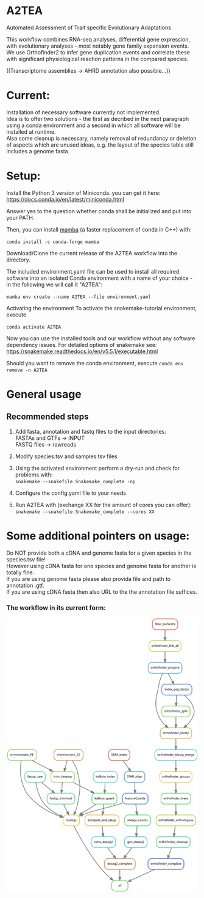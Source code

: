 # A2TEA
Automated Assessment of Trait specific Evolutionary Adaptations

This workflow combines RNA-seq analyses, differential gene expression, with evolutionary analyses - most notably gene family expansion events.
We use Orthofinder2 to infer gene duplication events and correlate these with significant physiological reaction patterns in the compared species.

((Transcriptome assemblies -> AHRD annotation also possible...))


# Current:
Installation of necessary software currently not implemented.  
Idea is to offer two solutions - the first as decribed in the next paragraph using a conda environment and a second in which all software will be installed at runtime.  
Also some cleanup is necessary, namely removal of redundancy or deletion of aspects which are unused ideas, e.g. the layout of the species table still includes a genome fasta.  


# Setup:
Install the Python 3 version of Miniconda.
you can get it here: https://docs.conda.io/en/latest/miniconda.html

Answer yes to the question whether conda shall be initialized and put into your PATH.

Then, you can install [mamba](https://github.com/QuantStack/mamba) (a faster replacement of conda in C++) with:

`conda install -c conda-forge mamba`

Download/Clone the current release of the A2TEA workflow into the directory.

The included environment.yaml file can be used to install all required software into an isolated Conda environment with a name of your choice - in the following we will call it "A2TEA":

`mamba env create --name A2TEA --file environment.yaml`

Activating the environment
To activate the snakemake-tutorial environment, execute

`conda activate A2TEA`

Now you can use the installed tools and our workflow without any software dependency issues.
For detailed options of snakemake see: https://snakemake.readthedocs.io/en/v5.5.1/executable.html

Should you want to remove the conda environment, execute
`conda env remove -n A2TEA`  


# General usage
## Recommended steps
1) Add fasta, annotation and fastq files to the input directories:  
  FASTAs and GTFs -> INPUT  
  FASTQ files -> rawreads  

2) Modify species.tsv and samples.tsv files

3) Using the activated environment perform a dry-run and check for problems with:    
`snakemake --snakefile Snakemake_complete -np`  

4) Configure the config.yaml file to your needs  

5) Run A2TEA with (exchange XX for the amount of cores you can offer):  
`snakemake --snakefile Snakemake_complete --cores XX`  



# Some additional pointers on usage:
Do NOT provide both a cDNA and genome fasta for a given species in the species.tsv file!  
However using cDNA fasta for one species and genome fasta for another is totally fine.  
If you are using genome fasta please also provida file and path to annotation .gtf.  
If you are using cDNA fasta then also URL to the the annotation file suffices.  



### The workflow in its current form:
![Alt text](./latest_rulegraph.svg)

